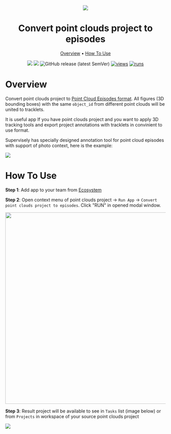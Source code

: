 <div align="center" markdown>
<img src="https://user-images.githubusercontent.com/97401023/173375076-d4c54506-765f-488c-8f3c-93d0278f4759.png"/>

# Convert point clouds project to episodes

<p align="center">
  <a href="#Overview">Overview</a> •
  <a href="#How-To-Use">How To Use</a>
</p>


[![](https://img.shields.io/badge/supervisely-ecosystem-brightgreen)](https://ecosystem.supervise.ly/apps/supervisely-ecosystem/convert_ptc_to_ptc_episodes)
[![](https://img.shields.io/badge/slack-chat-green.svg?logo=slack)](https://supervise.ly/slack)
![GitHub release (latest SemVer)](https://img.shields.io/github/v/release/supervisely-ecosystem/convert_ptc_to_ptc_episodes)
[![views](https://app.supervise.ly/img/badges/views/supervisely-ecosystem/convert_ptc_to_ptc_episodes)](https://supervise.ly)
[![runs](https://app.supervise.ly/img/badges/runs/supervisely-ecosystem/convert_ptc_to_ptc_episodes)](https://supervise.ly)

</div>

# Overview

Convert point clouds project to [Point Cloud Episodes format](https://docs.supervise.ly/data-organization/00_ann_format_navi/07_supervisely_format_pointcloud_episode). All figures (3D bounding boxes) with the same `object_id` from different point clouds will be united to tracklets.

It is useful app If you have point clouds project and you want to apply 3D tracking tools and export project annotations with tracklets in convinient to use format.

Supervisely has specially designed annotation tool for point cloud episodes with support of photo context, here is the example:

<img src="https://github.com/supervisely-ecosystem/convert_ptc_to_ptc_episodes/releases/download/v0.0.1/episode-o.gif"/>

# How To Use
**Step 1**: Add app to your team from [Ecosystem](https://ecosystem.supervise.ly/apps/convert_ptc_to_ptc_episodes)

**Step 2**: Open context menu of point clouds project -> `Run App` -> `Convert point clouds project to episodes`. Click "RUN" in opened modal window.

<img src="https://user-images.githubusercontent.com/97401023/173357403-9aa96b83-7480-4264-bdd4-e4a1238993c4.png" width="600px"/>

**Step 3**: Result project will be available to see in `Tasks` list (image below) or from `Projects` in workspace of your source point clouds project

<img src="https://user-images.githubusercontent.com/97401023/173357522-72e2e6ec-5642-4f6d-bf80-1221ad8babe9.png">
